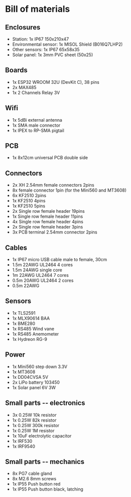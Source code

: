 # Bill of materials

## Enclosures

- Station: 1x IP67 150x210x47
- Environmental sensor: 1x MISOL Shield (B016Q7LHP2)
- Other sensors: 1x IP67 65x58x35
- Solar panel: 1x 3mm PVC sheet (50x25)

## Boards

- 1x ESP32 WROOM 32U (DevKit C), 38 pins
- 2x MAX485
- 1x 2 Channels Relay 3V

## Wifi

- 1x 5dBi external antenna
- 1x SMA male connector
- 1x IPEX to RP-SMA pigtail

## PCB

- 1x 8x12cm universal PCB double side

## Connectors

- 2x XH 2.54mm female connectors 2pins
- 8x female connector 1pin (for the Mini560 and MT3608)
- 6x KF2510 2pins
- 1x KF2510 4pins
- 1x KF2510 5pins
- 2x Single row female header 19pins
- 1x Single row female header 11pins
- 4x Single row female header 4pins
- 2x Single row female header 3pins
- 3x PCB terminal 2.54mm connector 2pins

## Cables

- 1x IP67 micro USB cable male to female, 30cm
- 1.5m 22AWG UL2464 4 cores
- 1.5m 24AWG single core
- 1m 22AWG UL2464 7 cores
- 0.5m 20AWG UL2464 2 cores
- 0.5m 22AWG

## Sensors

- 1x TLS2591
- 1x MLX90614 BAA
- 1x BME280
- 1x RS485 Wind vane
- 1x RS485 Anemometer
- 1x Hydreon RG-9

## Power

- 1x Mini560 step down 3.3V
- 1x MT3608
- 1x DD04CVSA 5V
- 2x LiPo battery 103450
- 1x Solar panel 6V 3W

## Small parts -- electronics

- 3x 0.25W 10k resistor
- 1x 0.25W 82k resistor
- 1x 0.25W 300k resistor
- 1x 0.25W 1M resistor
- 1x 10uF electrolytic capacitor
- 1x IRF530
- 1x IRF9540

## Small parts -- mechanics

- 8x PG7 cable gland
- 8x M2.6 8mm screws
- 1x IP55 Push button red
- 1x IP55 Push button black, latching
